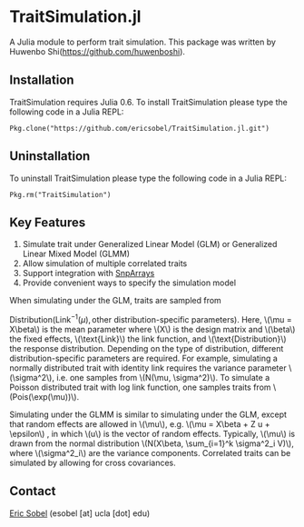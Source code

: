# TraitSimulation.jl

A Julia module to perform trait simulation. This package was written by Huwenbo Shi(https://github.com/huwenboshi).

## Installation

TraitSimulation requires Julia 0.6. To install TraitSimulation please type
the following code in a Julia REPL:

```
Pkg.clone("https://github.com/ericsobel/TraitSimulation.jl.git")
```

## Uninstallation

To uninstall TraitSimulation please type the following code in
a Julia REPL:

```
Pkg.rm("TraitSimulation")
```

## Key Features

1. Simulate trait under Generalized Linear Model (GLM) or Generalized Linear Mixed Model (GLMM)
2. Allow simulation of multiple correlated traits
3. Support integration with [SnpArrays](https://github.com/openmendel/SnpArrays.jl)
4. Provide convenient ways to specify the simulation model

When simulating under the GLM, traits are sampled from

$\text{Distribution}(\text{Link}^{-1}(\mu),
  \text{other distribution-specific parameters}).$
Here, \\(\mu = X\beta\\) is the mean parameter where \\(X\\) is the design matrix
and \\(\beta\\) the fixed effects, \\(\text{Link}\\) the link
function, and \\(\text{Distribution}\\) the response distribution.
Depending on the type of distribution, different distribution-specific
parameters are required. For example, simulating a normally distributed
trait with identity link requires the variance parameter \\(\sigma^2\\), i.e. one
samples from \\(N(\mu, \sigma^2)\\). To simulate a Poisson distributed trait
with log link function, one samples traits from \\(Pois(\exp(\mu))\\).

Simulating under the GLMM is similar to simulating under the GLM, except
that random effects are allowed in \\(\mu\\), e.g. \\(\mu = X\beta + Z u + \epsilon\\)
, in which \\(u\\) is the vector of random effects. Typically, \\(\mu\\) is drawn from
the normal distribution \\(N(X\beta, \sum_{i=1}^k \sigma^2_i V)\\), where
\\(\sigma^2_i\\) are the variance components. Correlated traits can be simulated
by allowing for cross covariances.

## Contact

[Eric Sobel](https://ericsobel.github.io) (esobel [at] ucla [dot] edu)
